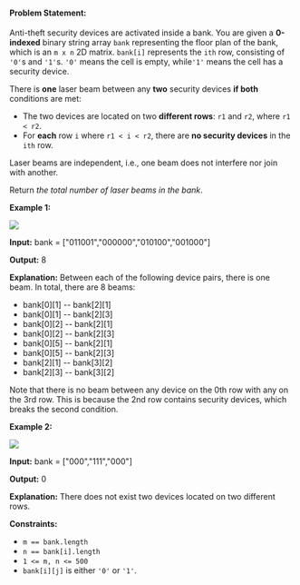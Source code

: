 #### Problem Statement:
Anti-theft security devices are activated inside a bank. You are given a **0-indexed** binary string array `bank` representing the floor plan of the bank, which is an `m x n` 2D matrix. `bank[i]` represents the `ith` row, consisting of `'0'`s and `'1'`s. `'0'` means the cell is empty, while`'1'` means the cell has a security device.

There is **one** laser beam between any **two** security devices **if both** conditions are met:

*   The two devices are located on two **different rows**: `r1` and `r2`, where `r1 < r2`.
*   For **each** row `i` where `r1 < i < r2`, there are **no security devices** in the `ith` row.

Laser beams are independent, i.e., one beam does not interfere nor join with another.

Return _the total number of laser beams in the bank_.

**Example 1:**

  ![](https://assets.leetcode.com/uploads/2021/12/24/laser1.jpg)
  
  **Input:** bank = ["011001","000000","010100","001000"]
  
  **Output:** 8
  
  **Explanation:** Between each of the following device pairs, there is one beam. In total, there are 8 beams:
   - bank[0][1] -- bank[2][1]
   - bank[0][1] -- bank[2][3]
   - bank[0][2] -- bank[2][1]
   - bank[0][2] -- bank[2][3]
   - bank[0][5] -- bank[2][1]
   - bank[0][5] -- bank[2][3]
   - bank[2][1] -- bank[3][2]
   - bank[2][3] -- bank[3][2]
  
  Note that there is no beam between any device on the 0th row with any on the 3rd row.
  This is because the 2nd row contains security devices, which breaks the second condition.


**Example 2:**

  ![](https://assets.leetcode.com/uploads/2021/12/24/laser2.jpg)
  
  **Input:** bank = ["000","111","000"]
  
  **Output:** 0

**Explanation:** There does not exist two devices located on two different rows.


**Constraints:**

*   `m == bank.length`
*   `n == bank[i].length`
*   `1 <= m, n <= 500`
*   `bank[i][j]` is either `'0'` or `'1'`.
